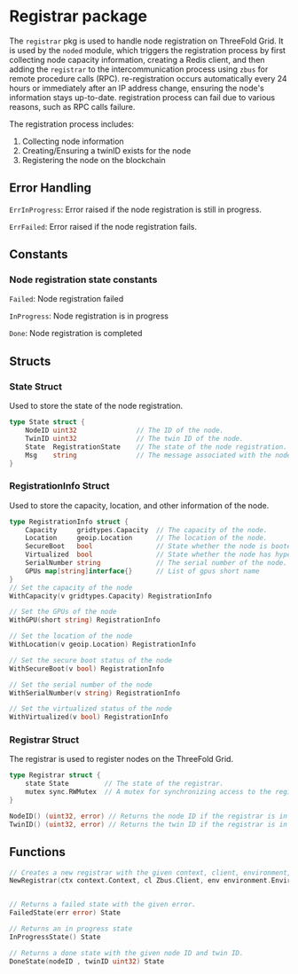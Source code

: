 # Registrar package

The `registrar` pkg is used to handle node registration on ThreeFold Grid. It is used by the `noded` module, which triggers the registration process by first collecting node capacity information, creating a Redis client, and then adding the `registrar` to the intercommunication process using `zbus` for remote procedure calls (RPC).
re-registration occurs automatically every 24 hours or immediately after an IP address change, ensuring the node's information stays up-to-date.
registration process can fail due to various reasons, such as RPC calls failure.

The registration process includes:

1. Collecting node information
2. Creating/Ensuring a twinID exists for the node
3. Registering the node on the blockchain

## Error Handling

`ErrInProgress`: Error raised if the node registration is still in progress.

`ErrFailed`: Error raised if the node registration fails.

## Constants

### Node registration state constants

`Failed`: Node registration failed

`InProgress`: Node registration is in progress

`Done`: Node registration is completed

## Structs

### State Struct

Used to store the state of the node registration.


```go
type State struct {
	NodeID uint32               // The ID of the node.
	TwinID uint32               // The twin ID of the node.
	State  RegistrationState    // The state of the node registration.
	Msg    string               // The message associated with the node registration state.
}
```

### RegistrationInfo Struct

Used to store the capacity, location, and other information of the node.


```go
type RegistrationInfo struct {
	Capacity     gridtypes.Capacity  // The capacity of the node.
	Location     geoip.Location      // The location of the node.
	SecureBoot   bool                // State whether the node is booted via efi or not.
	Virtualized  bool                // State whether the node has hypervisor on it or not.
	SerialNumber string              // The serial number of the node.
	GPUs map[string]interface{}      // List of gpus short name
}
// Set the capacity of the node
WithCapacity(v gridtypes.Capacity) RegistrationInfo

// Set the GPUs of the node
WithGPU(short string) RegistrationInfo

// Set the location of the node
WithLocation(v geoip.Location) RegistrationInfo

// Set the secure boot status of the node
WithSecureBoot(v bool) RegistrationInfo

// Set the serial number of the node
WithSerialNumber(v string) RegistrationInfo

// Set the virtualized status of the node
WithVirtualized(v bool) RegistrationInfo

```

### Registrar Struct

The registrar is used to register nodes on the ThreeFold Grid.

```go
type Registrar struct {
	state State         // The state of the registrar.
	mutex sync.RWMutex  // A mutex for synchronizing access to the registrar.
}

NodeID() (uint32, error) // Returns the node ID if the registrar is in the done state
TwinID() (uint32, error) // Returns the twin ID if the registrar is in the done state
```

## Functions

```go
// Creates a new registrar with the given context, client, environment, and registration information, starts the registration process and returns the registrar.
NewRegistrar(ctx context.Context, cl Zbus.Client, env environment.Environment, info RegistrationInfo) *Registrar


// Returns a failed state with the given error.
FailedState(err error) State

// Returns an in progress state
InProgressState() State

// Returns a done state with the given node ID and twin ID.
DoneState(nodeID , twinID uint32) State
```


